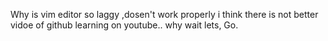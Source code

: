 Why is vim editor so laggy ,dosen't work properly
 i think there is not better vidoe of github learning on youtube..
 why wait lets, Go.
